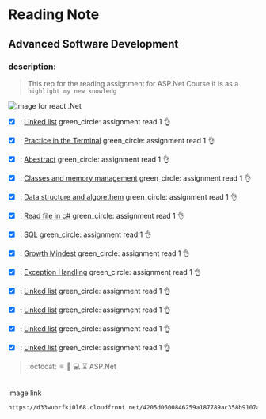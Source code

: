 # Reading Note
## Advanced Software Development
### description:
> This rep for the reading assignment for ASP.Net Course it is as a `highlight my new knowledg`

![image for react .Net](https://d33wubrfki0l68.cloudfront.net/4205d0600846259a187789ac358b9107a308d949/a4ec6/img/logo.svg)

- [x] : [Linked list](./LINKEDLIST.md) green_circle: assignment read 1   :ok_hand:
- [x] : [Practice in the Terminal](./PIT.md) green_circle: assignment read 1   :ok_hand:
- [x] : [Abestract](./ABESTRACT.md) green_circle: assignment read 1   :ok_hand:
- [x] : [Classes and memory management](./CLASSES.md) green_circle: assignment read 1   :ok_hand:
- [x] : [Data structure and algorethem](./DATASTRUCTURE.md) green_circle: assignment read 1   :ok_hand:
- [x] : [Read file in c#](./READ.md) green_circle: assignment read 1   :ok_hand:
- [x] : [SQL](./SQL/SQL.md) green_circle: assignment read 1   :ok_hand:
- [x] : [Growth Mindest](./GrowthMindset.md) green_circle: assignment read 1   :ok_hand:
- [x] : [Exception Handling](./ExceptionHandeler.md) green_circle: assignment read 1   :ok_hand:
- [x] : [Linked list](./LINKEDLIST.md) green_circle: assignment read 1   :ok_hand:
- [x] : [Linked list](./LINKEDLIST.md) green_circle: assignment read 1   :ok_hand:
- [x] : [Linked list](./LINKEDLIST.md) green_circle: assignment read 1   :ok_hand:
- [x] : [Linked list](./LINKEDLIST.md) green_circle: assignment read 1   :ok_hand:



       
 > :octocat: :atom_symbol: :file_folder: :computer: :hourglass:  ASP.Net
<br>
image link
<br>

```diff
https://d33wubrfki0l68.cloudfront.net/4205d0600846259a187789ac358b9107a308d949/a4ec6/img/logo.svg)https://d33wubrfki0l68.cloudfront.net/4205d0600846259a187789ac358b9107a308d949/a4ec6/img/logo.svg
```




